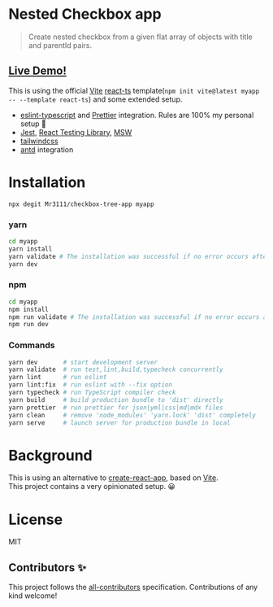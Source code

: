 # Nested Checkbox app 

> Create nested checkbox from a given flat array of objects with title and parentId pairs.  

## [Live Demo!](https://checkbox-tree-3111.vercel.app/)

This is using the official [Vite](https://vitejs.dev/) [react-ts](https://stackblitz.com/edit/vitejs-vite-is3dmk?file=index.html&terminal=dev) template(`npm init vite@latest myapp -- --template react-ts`) and some extended setup.

- [eslint-typescript](https://github.com/typescript-eslint/typescript-eslint) and [Prettier](https://prettier.io/) integration. Rules are 100% my personal setup 💅
- [Jest](https://jestjs.io/), [React Testing Library](https://testing-library.com/docs/react-testing-library/intro/), [MSW](https://mswjs.io/)
- [tailwindcss](https://tailwindcss.com/) 
- [antd](https://ant.design/) integration

# Installation

```
npx degit Mr3111/checkbox-tree-app myapp
```

### yarn

```sh
cd myapp
yarn install
yarn validate # The installation was successful if no error occurs after running 'validate'.
yarn dev
```

### npm

```sh
cd myapp
npm install
npm run validate # The installation was successful if no error occurs after running 'validate'.
npm run dev
```

### Commands

```sh
yarn dev       # start development server
yarn validate  # run test,lint,build,typecheck concurrently
yarn lint      # run eslint
yarn lint:fix  # run eslint with --fix option
yarn typecheck # run TypeScript compiler check
yarn build     # build production bundle to 'dist' directly
yarn prettier  # run prettier for json|yml|css|md|mdx files
yarn clean     # remove 'node_modules' 'yarn.lock' 'dist' completely
yarn serve     # launch server for production bundle in local
```


# Background

This is using an alternative to [create-react-app](https://github.com/facebook/create-react-app), based on [Vite](https://github.com/facebook/create-react-app).  
This project contains a very opinionated setup. 😀

# License

MIT

## Contributors ✨

This project follows the [all-contributors](https://github.com/all-contributors/all-contributors) specification. Contributions of any kind welcome!
